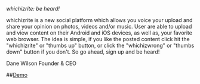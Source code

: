 *whichizrite: be heard!*

whichizrite is a new social platform which allows you voice your upload and share your opinion on photos, videos and/or music. User are able to upload and view content on their Android and iOS devices, as well as, your favorite web browser. The idea is simple, if you like the posted content click hit the "whichizrite" or "thumbs up" button, or click the "whichizwrong" or "thumbs down" button if you don't. So go ahead, sign up and be heard!

Dane Wilson Founder & CEO

##[Demo](http://whichizrite.herokuapp.com/)